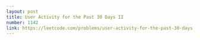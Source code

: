 ```yaml
---
layout: post
title: User Activity for the Past 30 Days II
number: 1142
link: https://leetcode.com/problems/user-activity-for-the-past-30-days-ii
---
```

